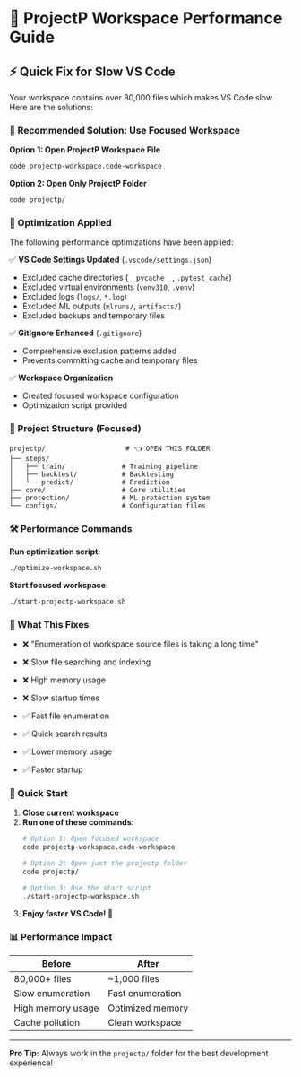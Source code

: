 # 🚀 ProjectP Workspace Performance Guide

## ⚡ Quick Fix for Slow VS Code

Your workspace contains over 80,000 files which makes VS Code slow. Here are the solutions:

### 🎯 Recommended Solution: Use Focused Workspace

**Option 1: Open ProjectP Workspace File**
```bash
code projectp-workspace.code-workspace
```

**Option 2: Open Only ProjectP Folder**
```bash
code projectp/
```

### 🧹 Optimization Applied

The following performance optimizations have been applied:

✅ **VS Code Settings Updated** (`.vscode/settings.json`)
- Excluded cache directories (`__pycache__`, `.pytest_cache`)
- Excluded virtual environments (`venv310`, `.venv`)
- Excluded logs (`logs/`, `*.log`)
- Excluded ML outputs (`mlruns/`, `artifacts/`)
- Excluded backups and temporary files

✅ **GitIgnore Enhanced** (`.gitignore`)
- Comprehensive exclusion patterns added
- Prevents committing cache and temporary files

✅ **Workspace Organization**
- Created focused workspace configuration
- Optimization script provided

### 📁 Project Structure (Focused)

```
projectp/                    # 👈 OPEN THIS FOLDER
├── steps/
│   ├── train/              # Training pipeline
│   ├── backtest/           # Backtesting
│   └── predict/            # Prediction
├── core/                   # Core utilities
├── protection/             # ML protection system
└── configs/                # Configuration files
```

### 🛠️ Performance Commands

**Run optimization script:**
```bash
./optimize-workspace.sh
```

**Start focused workspace:**
```bash
./start-projectp-workspace.sh
```

### 🎯 What This Fixes

- ❌ "Enumeration of workspace source files is taking a long time"
- ❌ Slow file searching and indexing
- ❌ High memory usage
- ❌ Slow startup times

- ✅ Fast file enumeration
- ✅ Quick search results
- ✅ Lower memory usage
- ✅ Faster startup

### 🚀 Quick Start

1. **Close current workspace**
2. **Run one of these commands:**
   ```bash
   # Option 1: Open focused workspace
   code projectp-workspace.code-workspace
   
   # Option 2: Open just the projectp folder
   code projectp/
   
   # Option 3: Use the start script
   ./start-projectp-workspace.sh
   ```
3. **Enjoy faster VS Code! 🎉**

### 📊 Performance Impact

| Before | After |
|--------|-------|
| 80,000+ files | ~1,000 files |
| Slow enumeration | Fast enumeration |
| High memory usage | Optimized memory |
| Cache pollution | Clean workspace |

---

**Pro Tip:** Always work in the `projectp/` folder for the best development experience!
